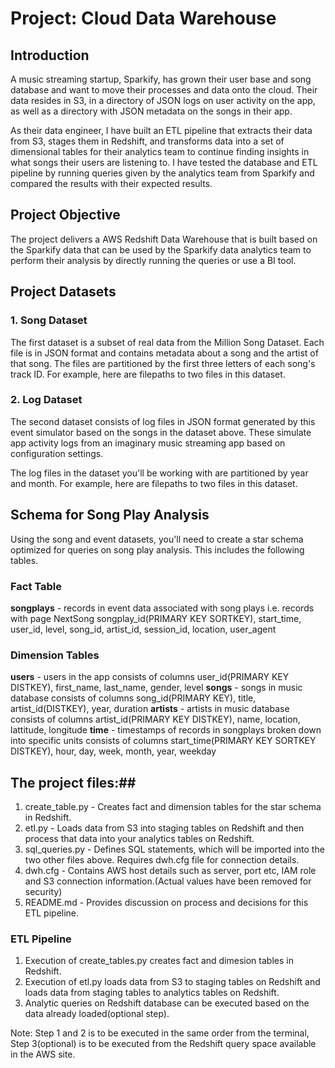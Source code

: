 # Project: Cloud Data Warehouse

## Introduction
A music streaming startup, Sparkify, has grown their user base and song database and want to move their processes and data onto the cloud. Their data resides in S3, in a directory of JSON logs on user activity on the app, as well as a directory with JSON metadata on the songs in their app.

As their data engineer, I have built an ETL pipeline that extracts their data from S3, stages them in Redshift, and transforms data into a set of dimensional tables for their analytics team to continue finding insights in what songs their users are listening to. I have tested the database and ETL pipeline by running queries given by the analytics team from Sparkify and compared the results with their expected results.


## Project Objective
The project delivers a AWS Redshift Data Warehouse that is built based on the Sparkify data that can be used by the Sparkify data analytics team to perform their analysis by directly running the queries or use a BI tool.

## Project Datasets

### 1. Song Dataset
The first dataset is a subset of real data from the Million Song Dataset. Each file is in JSON format and contains metadata about a song and the artist of that song. The files are partitioned by the first three letters of each song's track ID. For example, here are filepaths to two files in this dataset.

### 2. Log Dataset
The second dataset consists of log files in JSON format generated by this event simulator based on the songs in the dataset above. These simulate app activity logs from an imaginary music streaming app based on configuration settings.

The log files in the dataset you'll be working with are partitioned by year and month. For example, here are filepaths to two files in this dataset.

## Schema for Song Play Analysis
Using the song and event datasets, you'll need to create a star schema optimized for queries on song play analysis. This includes the following tables.

### Fact Table
**songplays** - records in event data associated with song plays i.e. records with page NextSong songplay_id(PRIMARY KEY SORTKEY), start_time, user_id, level, song_id, artist_id, session_id, location, user_agent

### Dimension Tables
**users** - users in the app consists of columns user_id(PRIMARY KEY DISTKEY), first_name, last_name, gender, level
**songs** - songs in music database consists of columns  song_id(PRIMARY KEY), title, artist_id(DISTKEY), year, duration
**artists** - artists in music database consists of columns  artist_id(PRIMARY KEY DISTKEY), name, location, lattitude, longitude
**time** - timestamps of records in songplays broken down into specific units consists of columns start_time(PRIMARY KEY SORTKEY DISTKEY), hour, day, week, month, year, weekday


## The project files:##

1. create_table.py - Creates fact and dimension tables for the star schema in Redshift.
2. etl.py          - Loads data from S3 into staging tables on Redshift and then process that data into your analytics tables on Redshift.
3. sql_queries.py  - Defines SQL statements, which will be imported into the two other files above. Requires dwh.cfg file for connection details.
4. dwh.cfg         - Contains AWS host details such as server, port etc, IAM role and S3 connection information.(Actual values have been removed for security)
5. README.md       - Provides discussion on process and decisions for this ETL pipeline.

### ETL Pipeline ###

1. Execution of create_tables.py creates fact and dimesion tables in Redshift.
2. Execution of etl.py loads data from S3 to staging tables on Redshift and loads data from staging tables to analytics tables on Redshift.
3. Analytic queries on Redshift database can be executed based on the data already loaded(optional step).

Note: Step 1 and 2 is to be executed in the same order from the terminal, Step 3(optional) is to be executed from the Redshift query space available in the AWS site.